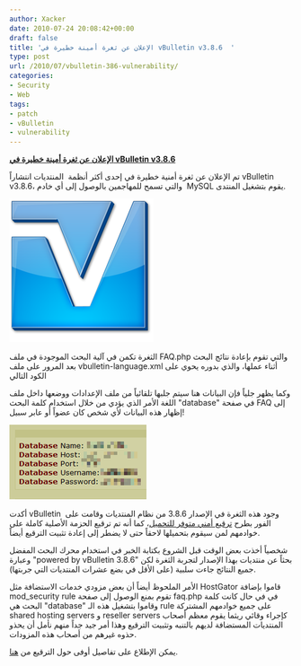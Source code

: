 ```yaml
---
author: Xacker
date: 2010-07-24 20:08:42+00:00
draft: false
title: 'الإعلان عن ثغرة أمينة خطيرة في vBulletin v3.8.6  '
type: post
url: /2010/07/vbulletin-386-vulnerability/
categories:
- Security
- Web
tags:
- patch
- vBulletin
- vulnerability
---
```


**[الإعلان عن ثغرة أمينة خطيرة في vBulletin v3.8.6](https://www.it-scoop.com/2010/07/vbulletin-386-vulnerability/)**




تم الإعلان عن ثغرة أمنية خطيرة في إحدى أكثر أنظمة  المنتديات انتشاراً vBulletin v3.8.6، والتي تسمح للمهاجمين بالوصول إلى أي خادم  MySQL يقوم بتشغيل المنتدى.




[![](VB-logo.png)
](https://www.it-scoop.com/2010/07/vbulletin-386-vulnerability/)


الثغرة تكمن في آلية البحث الموجودة في ملف FAQ.php والتي تقوم بإعادة نتائج البحث بعد المرور على ملف vbulletin-language.xml أثناء عملها، والذي بدوره يحوي على الكود التالي







وكما يظهر جلياً فإن البيانات هنا سيتم جلبها تلقائياً من ملف الإعدادات ووضعها داخل ملف اللغة الأمر الذي يؤدي من خلال استخدام كلمة البحث "database" في صفحة FAQ إلى إظهار هذه البيانات لأي شخص كان عضواً أو عابر سبيل!

[![](9c11900be4e07614.png)
](https://www.it-scoop.com/2010/07/vbulletin-386-vulnerability/)

أكدت vBulletin  وجود هذه الثغرة في الإصدار 3.8.6 من نظام المنتديات وقامت على الفور بطرح [ترقيع أمني متوفر للتحميل](http://www.vbulletin.com/forum/showthread.php?357818-Security-Patch-Release-3.8.6-PL1)، كما أنه تم ترقيع الحزمة الأصلية كاملة على خوادمهم لمن سيقوم بتحميلها لاحقاً حتى لا يضطر إلى إعادة تثبيت الترقيع أيضاً.

شخصياً أخذت بعض الوقت قبل الشروع بكتابة الخبر في استخدام محرك البحث المفضل وعبارة "powered by vBulletin 3.8.6" بحثاً عن منتديات بهذا الإصدار لتجربة الثغرة لكن جميع النتائج جاءت سلبية (على الأقل في بضع عشرات المنتديات التي جربتها).

الأمر الملحوظ أيضاً أن بعض مزودي خدمات الاستضافة مثل HostGator قاموا بإضافة mod_security rule تقوم بمنع الوصول إلى صفحة faq.php في في حال كانت كلمة البحث هي "database" وقاموا بتشغيل هذه الـ rule على جميع خوادمهم المشتركة shared hosting servers و reseller servers كإجراء وقائي ريثما يقوم معظم أصحاب المنتديات المستضافة لديهم بالتنبه وتثبيت الترقيع وهذا أمر جيد جداً منهم نأمل أن يحذو حذوه غيرهم من أصحاب هذه المزودات.

يمكن الإطلاع على تفاصيل أوفى حول الترقيع من [هنا](http://www.vbulletin.com/forum/showthread.php?357818-Security-Patch-Release-3.8.6-PL1).
